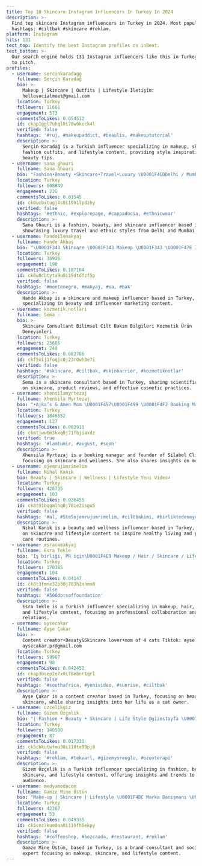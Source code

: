 ```yaml
---
title: Top 10 Skincare Instagram Influencers In Turkey In 2024
description: >-
  Find top skincare Instagram influencers in Turkey in 2024. Most popular
  hashtags: #ciltbak #skincare #reklam.
platform: Instagram
hits: 131
text_top: Identify the best Instagram profiles on inBeat.
text_bottom: >-
  Our search engine holds 131 Instagram influencers like this in Turkey for you
  to pitch.
profiles:
  - username: sercinkaradagg
    fullname: Serçin Karadağ
    bio: >-
      Makeup | Skincare | Outfits | Lifestyle İletişim:
      hellosocialmeet@gmail.com
    location: Turkey
    followers: 11661
    engagement: 573
    commentsToLikes: 0.054512
    id: ckap1ggl7uhql0i78w0kuck4l
    verified: false
    hashtags: '#ruj, #makeupaddict, #beaulis, #makeuptutorial'
    description: >-
      Serçin Karadağ is a Turkish influencer specializing in makeup, skincare,
      fashion outfits, and lifestyle content, providing style inspiration and
      beauty tips.
  - username: sana_ghauri
    fullname: Sana Ghauri
    bio: "Fashion•Beauty •Skincare•Travel•Luxury \U0001F4CDDelhi / Mumbai"
    location: Turkey
    followers: 608849
    engagement: 236
    commentsToLikes: 0.01545
    id: ck0ucbxtugj4s0i19h1lpdzhy
    verified: false
    hashtags: '#ethnic, #explorepage, #cappadocia, #ethnicwear'
    description: >-
      Sana Ghauri is a fashion, beauty, and skincare influencer based in Turkey,
      showcasing luxury travel and ethnic styles from Delhi and Mumbai.
  - username: handeilemakyaj
    fullname: Hande Akbaş
    bio: "\U0001F343 Skincare \U0001F343 Makeup \U0001F343 \U0001F47E Influencer Marketing \U0001F981"
    location: Turkey
    followers: 36926
    engagement: 190
    commentsToLikes: 0.187164
    id: ck0u0cbtyta9u0i19dtdfzf5p
    verified: false
    hashtags: '#montenegro, #makyaj, #sa, #bak'
    description: >-
      Hande Akbaş is a skincare and makeup influencer based in Turkey,
      specializing in beauty and influencer marketing content.
  - username: kozmetik.notlari
    fullname: Sema ✨
    bio: >-
      Skincare Consultant Bilimsel Cilt Bakım Bilgileri Kozmetik Ürün
      Deneyimleri
    location: Turkey
    followers: 25605
    engagement: 240
    commentsToLikes: 0.082786
    id: ckf5vij1foqjc0j23r0wh0e7i
    verified: false
    hashtags: '#skincare, #ciltbak, #skinbarrier, #kozmetiknotlar'
    description: >-
      Sema is a skincare consultant based in Turkey, sharing scientific insights
      on skincare, product reviews, and effective cosmetic practices.
  - username: xhensilamyrtezaj
    fullname: Xhensila Myrtezaj
    bio: "•Ajka’s & Amen Mom \U0001F497\U0001F499 \U0001F4F2 Booking Manager +355676641421 •Founder of @silabelclinic @silabel.skincare “LAMTUMIR” OUT NOW"
    location: Turkey
    followers: 1846552
    engagement: 127
    commentsToLikes: 0.002911
    id: ck6tjww6m3kxq0j71fbjiaxdz
    verified: true
    hashtags: '#lamtumir, #august, #soon'
    description: >-
      Xhensila Myrtezaj is a booking manager and founder of Silabel Clinic,
      focusing on skincare and wellness. She also shares insights on motherhood.
  - username: ojemrujumrimelim
    fullname: Nihal Kanık
    bio: Beauty | Skincare | Wellness | Lifestyle Yeni Video⬇️
    location: Turkey
    followers: 428735
    engagement: 103
    commentsToLikes: 0.026455
    id: ck8t91bqqmlhq0j78ie2isgu5
    verified: false
    hashtags: '#al, #5te5ojemrujumrimelim, #ciltbakimi, #birliktedeneyelim'
    description: >-
      Nihal Kanık is a beauty and wellness influencer based in Turkey, focusing
      on skincare and lifestyle content to inspire healthy living and personal
      care routines.
  - username: esracamakyaj
    fullname: Esra Tekle
    bio: "İş birliği, PR için\U0001F4E9 Makeup / Hair / Skincare / Lifestyle"
    location: Turkey
    followers: 170385
    engagement: 104
    commentsToLikes: 0.04147
    id: ck8t3fmnx32p30j783h2ehmn8
    verified: false
    hashtags: '#500dotsoffoundation'
    description: >-
      Esra Tekle is a Turkish influencer specializing in makeup, hair, skincare,
      and lifestyle content, focusing on professional collaboration and public
      relations.
  - username: aysecakar
    fullname: Ayşe Çakar
    bio: >-
      Content creator•Beauty&Skincare lover•mom of 4 cats Tiktok: ayse.cakar
      aysecakar.pr@gmail.com
    location: Turkey
    followers: 59967
    engagement: 98
    commentsToLikes: 0.042452
    id: ckap3bsep2e7x0i78e8nr1qrl
    verified: false
    hashtags: '#southafrica, #yenivideo, #sunrise, #ciltbak'
    description: >-
      Ayşe Çakar is a content creator based in Turkey, focusing on beauty and
      skincare, while sharing insights into her life as a cat owner.
  - username: ozcelikgiz
    fullname: Gizem Özçelik
    bio: "| Fashion • Beauty • Skincare | Life Style @gizostayfa \U0001F4E9 gizos@tdiletisim.com.tr"
    location: Turkey
    followers: 140508
    engagement: 87
    commentsToLikes: 0.017331
    id: ck5cbkutwfmu30i110te98pj8
    verified: false
    hashtags: '#reklam, #tekvarl, #gizemyoreoglu, #ozonterapi'
    description: >-
      Gizem Özçelik is a Turkish influencer specializing in fashion, beauty,
      skincare, and lifestyle content, offering insights and trends to her
      audience.
  - username: medyamodacom
    fullname: Gamze Mine Üstün
    bio: "Make-up | Skincare | Lifestyle \U0001F4BC Marka Danışmanı \U0001F4BC Sosyal Medya Uzmanı"
    location: Turkey
    followers: 42367
    engagement: 53
    commentsToLikes: 0.049335
    id: ck5cez7kum0aa0i119fh5ekpy
    verified: false
    hashtags: '#coffeeshop, #bozcaada, #restaurant, #reklam'
    description: >-
      Gamze Mine Üstün, based in Turkey, is a brand consultant and social media
      expert focusing on makeup, skincare, and lifestyle content.
---
```


